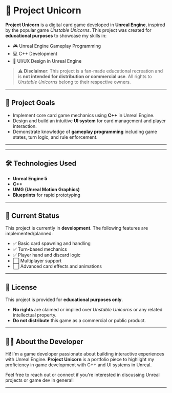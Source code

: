 # 🦄 Project Unicorn

**Project Unicorn** is a digital card game developed in **Unreal Engine**, inspired by the popular game *Unstable Unicorns*. This project was created for **educational purposes** to showcase my skills in:

- 🎮 Unreal Engine Gameplay Programming
- 💻 C++ Development
- 🎨 UI/UX Design in Unreal Engine

> ⚠️ **Disclaimer**: This project is a fan-made educational recreation and is **not intended for distribution or commercial use**. All rights to *Unstable Unicorns* belong to their respective owners.

---

## 🎯 Project Goals

- Implement core card game mechanics using **C++** in Unreal Engine.
- Design and build an intuitive **UI system** for card management and player interaction.
- Demonstrate knowledge of **gameplay programming** including game states, turn logic, and rule enforcement.

---


---

## 🛠️ Technologies Used

- **Unreal Engine 5**
- **C++**
- **UMG (Unreal Motion Graphics)**
- **Blueprints** for rapid prototyping

---

## 🚧 Current Status

This project is currently in **development**. The following features are implemented/planned:

- ✅ Basic card spawning and handling
- ✅ Turn-based mechanics
- ✅ Player hand and discard logic
- ⬜ Multiplayer support
- ⬜ Advanced card effects and animations

---

## 📜 License

This project is provided for **educational purposes only**.

- **No rights** are claimed or implied over *Unstable Unicorns* or any related intellectual property.
- **Do not distribute** this game as a commercial or public product.

---

## 🙋‍♀️ About the Developer

Hi! I'm a game developer passionate about building interactive experiences with Unreal Engine. **Project Unicorn** is a portfolio piece to highlight my proficiency in game development with C++ and UI systems in Unreal.

Feel free to reach out or connect if you're interested in discussing Unreal projects or game dev in general!

---

